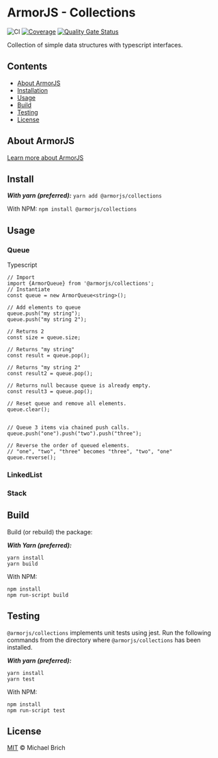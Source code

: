 # ArmorJS - Collections

![CI](https://github.com/armorjs/collections/workflows/CI/badge.svg?branch=master) [![Coverage](https://sonarcloud.io/api/project_badges/measure?project=armorjs_collections&metric=coverage)](https://sonarcloud.io/dashboard?id=armorjs_collections) [![Quality Gate Status](https://sonarcloud.io/api/project_badges/measure?project=armorjs_collections&metric=alert_status)](https://sonarcloud.io/dashboard?id=armorjs_collections)

Collection of simple data structures with typescript interfaces.

## Contents

-   [About ArmorJS](#about-armorjs)
-   [Installation](#Installation)
-   [Usage](#usage)
-   [Build](#build)
-   [Testing](#testing)
-   [License](#license)

## About ArmorJS
[Learn more about ArmorJS](https://github.com/armorjs/_project-home)

## Install

**_With yarn (preferred):_**
`yarn add @armorjs/collections`

With NPM:
`npm install @armorjs/collections`

## Usage

### Queue

Typescript
```
// Import
import {ArmorQueue} from '@armorjs/collections';
// Instantiate
const queue = new ArmorQueue<string>();

// Add elements to queue
queue.push("my string");
queue.push("my string 2");

// Returns 2
const size = queue.size;

// Returns "my string"
const result = queue.pop();

// Returns "my string 2"
const result2 = queue.pop();

// Returns null because queue is already empty.
const result3 = queue.pop();

// Reset queue and remove all elements.
queue.clear();


// Queue 3 items via chained push calls.
queue.push("one").push("two").push("three");

// Reverse the order of queued elements.
// "one", "two", "three" becomes "three", "two", "one"
queue.reverse();

```

### LinkedList


### Stack


## Build

Build (or rebuild) the package:

**_With Yarn (preferred):_**

```
yarn install
yarn build
```

With NPM:

```
npm install
npm run-script build
```

## Testing

`@armorjs/collections` implements unit tests using jest. Run the following commands from the directory where `@armorjs/collections` has been installed.

**_With yarn (preferred):_**

```
yarn install
yarn test
```

With NPM:

```
npm install
npm run-script test
```

## License

[MIT](LICENSE) &copy; Michael Brich
